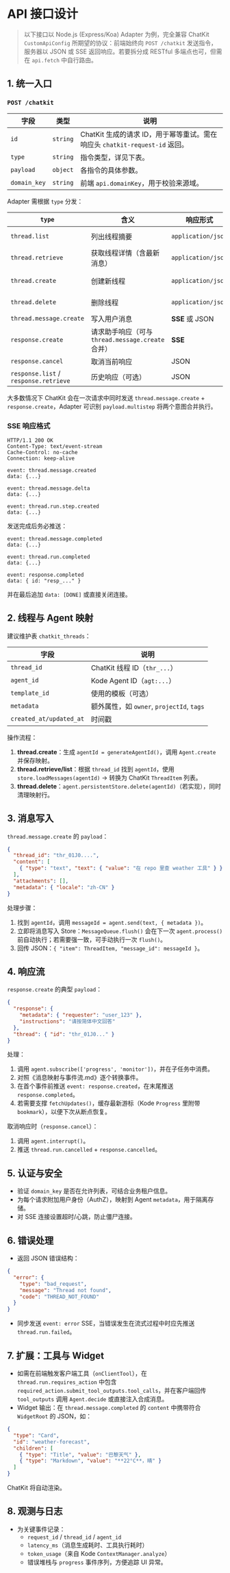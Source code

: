 # API 接口设计

> 以下接口以 Node.js (Express/Koa) Adapter 为例，完全兼容 ChatKit `CustomApiConfig` 所期望的协议：前端始终向 `POST /chatkit` 发送指令，服务器以 JSON 或 SSE 返回响应。若要拆分成 RESTful 多端点也可，但需在 `api.fetch` 中自行路由。

## 1. 统一入口

### `POST /chatkit`

| 字段 | 类型 | 说明 |
| --- | --- | --- |
| `id` | `string` | ChatKit 生成的请求 ID，用于幂等重试。需在响应头 `chatkit-request-id` 返回。 |
| `type` | `string` | 指令类型，详见下表。 |
| `payload` | `object` | 各指令的具体参数。 |
| `domain_key` | `string` | 前端 `api.domainKey`，用于校验来源域。 |

Adapter 需根据 `type` 分发：

| `type` | 含义 | 响应形式 | Kode 调用 |
| --- | --- | --- | --- |
| `thread.list` | 列出线程摘要 | `application/json` | 自建线程表，返回 `threads: ThreadMetadata[]` |
| `thread.retrieve` | 获取线程详情（含最新消息） | `application/json` | 读取 `Store.loadMessages(agentId)` |
| `thread.create` | 创建新线程 | `application/json` | `Agent.create`，生成 `agentId` 并保存映射 |
| `thread.delete` | 删除线程 | `application/json` | `Store.deleteMessages(agentId)` + 清理映射 |
| `thread.message.create` | 写入用户消息 | **SSE** 或 JSON | `MessageQueue.send`，仅排队 |
| `response.create` | 请求助手响应（可与 `thread.message.create` 合并） | **SSE** | 订阅 `agent.subscribe(['progress'])` 并流式转发 |
| `response.cancel` | 取消当前响应 | JSON | `agent.interrupt()` |
| `response.list` / `response.retrieve` | 历史响应（可选） | JSON | 从 `Store` 中拼装 |

大多数情况下 ChatKit 会在一次请求中同时发送 `thread.message.create` + `response.create`，Adapter 可识别 `payload.multistep` 将两个意图合并执行。

### SSE 响应格式

```http
HTTP/1.1 200 OK
Content-Type: text/event-stream
Cache-Control: no-cache
Connection: keep-alive

event: thread.message.created
data: {...}

event: thread.message.delta
data: {...}

event: thread.run.step.created
data: {...}
```

发送完成后务必推送：

```text
event: thread.message.completed
data: {...}

event: thread.run.completed
data: {...}

event: response.completed
data: { id: "resp_..." }
```

并在最后追加 `data: [DONE]` 或直接关闭连接。

## 2. 线程与 Agent 映射

建议维护表 `chatkit_threads`：

| 字段 | 说明 |
| --- | --- |
| `thread_id` | ChatKit 线程 ID（`thr_...`） |
| `agent_id` | Kode Agent ID（`agt:...`） |
| `template_id` | 使用的模板（可选） |
| `metadata` | 额外属性，如 `owner`, `projectId`, `tags` |
| `created_at/updated_at` | 时间戳 |

操作流程：
1. **thread.create**：生成 `agentId = generateAgentId()`，调用 `Agent.create` 并保存映射。
2. **thread.retrieve/list**：根据 `thread_id` 找到 `agentId`，使用 `store.loadMessages(agentId)` → 转换为 ChatKit `ThreadItem` 列表。
3. **thread.delete**：`agent.persistentStore.delete(agentId)`（若实现），同时清理映射行。

## 3. 消息写入

`thread.message.create` 的 `payload`：

```json
{
  "thread_id": "thr_01J0....",
  "content": [
    { "type": "text", "text": { "value": "在 repo 里查 weather 工具" } }
  ],
  "attachments": [],
  "metadata": { "locale": "zh-CN" }
}
```

处理步骤：
1. 找到 `agentId`，调用 `messageId = agent.send(text, { metadata })`。
2. 立即将消息写入 Store：`MessageQueue.flush()` 会在下一次 `agent.process()` 前自动执行；若需要强一致，可手动执行一次 `flush()`。
3. 回传 JSON：`{ "item": ThreadItem, "message_id": messageId }`。

## 4. 响应流

`response.create` 的典型 `payload`：

```json
{
  "response": {
    "metadata": { "requester": "user_123" },
    "instructions": "请按简体中文回答"
  },
  "thread": { "id": "thr_01J0..." }
}
```

处理：
1. 调用 `agent.subscribe(['progress', 'monitor'])`，并在子任务中消费。
2. 对照《消息映射与事件流.md》逐个转换事件。
3. 在首个事件前推送 `event: response.created`，在末尾推送 `response.completed`。
4. 若需要支撑 `fetchUpdates()`，缓存最新游标（Kode `Progress` 里附带 `bookmark`），以便下次从断点恢复。

取消响应时（`response.cancel`）：
1. 调用 `agent.interrupt()`。
2. 推送 `thread.run.cancelled` + `response.cancelled`。

## 5. 认证与安全
- 验证 `domain_key` 是否在允许列表，可结合业务租户信息。
- 为每个请求附加用户身份（AuthZ），映射到 Agent `metadata`，用于隔离存储。
- 对 SSE 连接设置超时/心跳，防止僵尸连接。

## 6. 错误处理
- 返回 JSON 错误结构：

```json
{
  "error": {
    "type": "bad_request",
    "message": "Thread not found",
    "code": "THREAD_NOT_FOUND"
  }
}
```

- 同步发送 `event: error` SSE，当错误发生在流式过程中时应先推送 `thread.run.failed`。

## 7. 扩展：工具与 Widget
- 如需在前端触发客户端工具（`onClientTool`），在 `thread.run.requires_action` 中包含 `required_action.submit_tool_outputs.tool_calls`，并在客户端回传 `tool_outputs` 调用 `Agent.decide` 或直接注入合成消息。
- Widget 输出：在 `thread.message.completed` 的 `content` 中携带符合 `WidgetRoot` 的 JSON，如：

```json
{
  "type": "Card",
  "id": "weather-forecast",
  "children": [
    { "type": "Title", "value": "巴黎天气" },
    { "type": "Markdown", "value": "**22°C**，晴" }
  ]
}
```

ChatKit 将自动渲染。

## 8. 观测与日志
- 为关键事件记录：
  - `request_id` / `thread_id` / `agent_id`
  - `latency_ms`（消息生成耗时、工具执行耗时）
  - `token_usage`（来自 Kode `ContextManager.analyze`）
  - 错误堆栈与 `progress` 事件序列，方便追踪 UI 异常。
